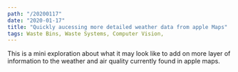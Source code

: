 ```yaml
---
path: "/20200117"
date: "2020-01-17"
title: "Quickly aucessing more detailed weather data from apple Maps"
tags: Waste Bins, Waste Systems, Computer Vision,
---
```


This is a mini exploration about what it may look like to add on more layer of information to the weather and air quality currently found in apple maps.

![]()
